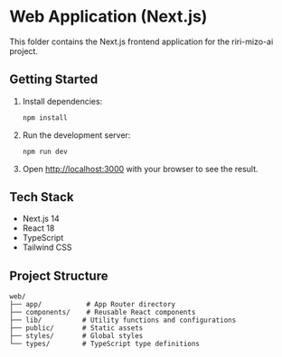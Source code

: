 # Web Application (Next.js)

This folder contains the Next.js frontend application for the riri-mizo-ai project.

## Getting Started

1. Install dependencies:
   ```bash
   npm install
   ```

2. Run the development server:
   ```bash
   npm run dev
   ```

3. Open [http://localhost:3000](http://localhost:3000) with your browser to see the result.

## Tech Stack

- Next.js 14
- React 18
- TypeScript
- Tailwind CSS

## Project Structure

```
web/
├── app/           # App Router directory
├── components/    # Reusable React components
├── lib/          # Utility functions and configurations
├── public/       # Static assets
├── styles/       # Global styles
└── types/        # TypeScript type definitions
```
